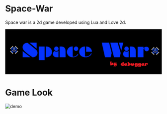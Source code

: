 # Space-War
Space war is a 2d game developed using Lua and Love 2d.

![DemoGame](https://github.com/bhattsameer/Space-War/blob/master/demo-game.png)

# Game Look 
![demo](https://github.com/bhattsameer/Space-War/blob/master/graphics/1.png)

